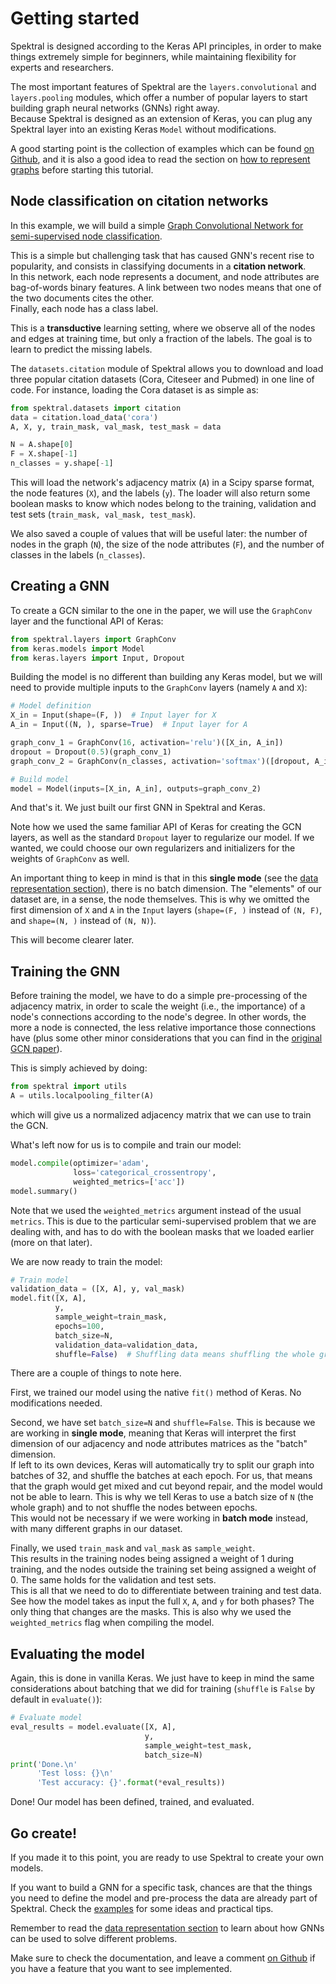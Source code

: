 # Getting started

Spektral is designed according to the Keras API principles, in order to make things extremely simple for beginners, while maintaining flexibility for experts and researchers.  

The most important features of Spektral are the `layers.convolutional` and `layers.pooling` modules, which offer a number of popular layers to start building graph neural networks (GNNs) right away.     
Because Spektral is designed as an extension of Keras, you can plug any Spektral layer into an existing Keras `Model` without modifications. 

A good starting point is the collection of examples which can be found [on Github](https://github.com/danielegrattarola/spektral/tree/master/examples), and it is also a good idea to read the section on [how to represent graphs](https://danielegrattarola.github.io/spektral/data/) before starting this tutorial. 


## Node classification on citation networks

In this example, we will build a simple [Graph Convolutional Network for semi-supervised node classification](https://arxiv.org/abs/1609.02907).

This is a simple but challenging task that has caused GNN's recent rise to popularity, and consists in classifying documents in a **citation network**.   
In this network, each node represents a document, and node attributes are bag-of-words binary features. 
A link between two nodes means that one of the two documents cites the other.   
Finally, each node has a class label.

This is a **transductive** learning setting, where we observe all of the nodes and edges at training time, but only a fraction of the labels. The goal is to learn to predict the missing labels.

The `datasets.citation` module of Spektral allows you to download and load three popular citation datasets (Cora, Citeseer and Pubmed) in one line of code. For instance, loading the Cora dataset is as simple as: 

```python
from spektral.datasets import citation
data = citation.load_data('cora')
A, X, y, train_mask, val_mask, test_mask = data

N = A.shape[0]
F = X.shape[-1]
n_classes = y.shape[-1]
```

This will load the network's adjacency matrix (`A`) in a Scipy sparse format, the node features (`X`), and the labels (`y`). The loader will also return some boolean masks to know which nodes belong to the training, validation and test sets (`train_mask, val_mask, test_mask`).

We also saved a couple of values that will be useful later: the number of nodes in the graph (`N`), the size of the node attributes (`F`), and the number of classes in the labels (`n_classes`).


## Creating a GNN

To create a GCN similar to the one in the paper, we will use the `GraphConv` layer and the functional API of Keras:

```python
from spektral.layers import GraphConv
from keras.models import Model
from keras.layers import Input, Dropout
```

Building the model is no different than building any Keras model, but we will need to provide multiple inputs to the `GraphConv` layers (namely `A` and `X`):

```python
# Model definition
X_in = Input(shape=(F, ))  # Input layer for X
A_in = Input((N, ), sparse=True)  # Input layer for A

graph_conv_1 = GraphConv(16, activation='relu')([X_in, A_in])
dropout = Dropout(0.5)(graph_conv_1)
graph_conv_2 = GraphConv(n_classes, activation='softmax')([dropout, A_in])

# Build model
model = Model(inputs=[X_in, A_in], outputs=graph_conv_2)
```

And that's it. We just built our first GNN in Spektral and Keras. 

Note how we used the same familiar API of Keras for creating the GCN layers, as well as the standard `Dropout` layer to regularize our model. If we wanted, we could choose our own regularizers and initializers for the weights of `GraphConv` as well.

An important thing to keep in mind is that in this **single mode** (see the [data representation section](https://danielegrattarola.github.io/spektral/data/)), there is no batch dimension. The "elements" of our dataset are, in a sense, the node themselves. This is why we omitted the first dimension of `X` and `A` in the `Input` layers (`shape=(F, )` instead of `(N, F)`, and `shape=(N, )` instead of `(N, N)`). 

This will become clearer later. 

## Training the GNN

Before training the model, we have to do a simple pre-processing of the adjacency matrix, in order to scale the weight (i.e., the importance) of a node's connections according to the node's degree. In other words, the more a node is connected, the less relative importance those connections have (plus some other minor considerations that you can find in the [original GCN paper](https://arxiv.org/abs/1609.02907)).  

This is simply achieved by doing:

```python
from spektral import utils
A = utils.localpooling_filter(A)
```

which will give us a normalized adjacency matrix that we can use to train the GCN. 

What's left now for us is to compile and train our model: 

```python
model.compile(optimizer='adam',
              loss='categorical_crossentropy',
              weighted_metrics=['acc'])
model.summary()
```

Note that we used the `weighted_metrics` argument instead of the usual `metrics`. This is due to the particular semi-supervised problem that we are dealing with, and has to do with the boolean masks that we loaded earlier (more on that later).

We are now ready to train the model:

```python
# Train model
validation_data = ([X, A], y, val_mask)
model.fit([X, A],
          y,
          sample_weight=train_mask,
          epochs=100,
          batch_size=N,
          validation_data=validation_data,
          shuffle=False)  # Shuffling data means shuffling the whole graph
``` 

There are a couple of things to note here.

First, we trained our model using the native `fit()` method of Keras. No modifications needed.

Second, we have set `batch_size=N` and `shuffle=False`. This is because we are working in **single mode**, meaning that Keras will interpret the first dimension of our adjacency and node attributes matrices as the "batch" dimension.    
If left to its own devices, Keras will automatically try to split our graph into batches of 32, and shuffle the batches at each epoch. For us, that means that the graph would get mixed and cut beyond repair, and the model would not be able to learn. This is why we tell Keras to use a batch size of `N` (the whole graph) and to not shuffle the nodes between epochs.  
This would not be necessary if we were working in **batch mode** instead, with many different graphs in our dataset. 

Finally, we used `train_mask` and `val_mask` as `sample_weight`.   
This results in the training nodes being assigned a weight of 1 during training, and the nodes outside the training set being assigned a weight of 0. The same holds for the validation and test sets.    
This is all that we need to do to differentiate between training and test data. See how the model takes as input the full `X`, `A`, and `y` for both phases? The only thing that changes are the masks. This is also why we used the `weighted_metrics` flag when compiling the model. 

## Evaluating the model

Again, this is done in vanilla Keras. We just have to keep in mind the same considerations about batching that we did for training (`shuffle` is `False` by default in `evaluate()`): 

```python
# Evaluate model
eval_results = model.evaluate([X, A],
                              y,
                              sample_weight=test_mask,
                              batch_size=N)
print('Done.\n'
      'Test loss: {}\n'
      'Test accuracy: {}'.format(*eval_results))
```

Done! Our model has been defined, trained, and evaluated.

## Go create!

If you made it to this point, you are ready to use Spektral to create your own models. 

If you want to build a GNN for a specific task, chances are that the things you need to define the model and pre-process the data are already part of Spektral. Check the [examples](https://github.com/danielegrattarola/spektral/tree/master/examples) for some ideas and practical tips.

Remember to read the [data representation section](https://danielegrattarola.github.io/spektral/data/) to learn about how GNNs can be used to solve different problems. 

Make sure to check the documentation, and leave a comment [on Github](https://github.com/danielegrattarola/spektral) if you have a feature that you want to see implemented. 
